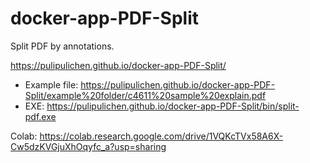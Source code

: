# docker-app-PDF-Split
Split PDF by annotations.

https://pulipulichen.github.io/docker-app-PDF-Split/

- Example file: https://pulipulichen.github.io/docker-app-PDF-Split/example%20folder/c4611%20sample%20explain.pdf
- EXE: https://pulipulichen.github.io/docker-app-PDF-Split/bin/split-pdf.exe

Colab: https://colab.research.google.com/drive/1VQKcTVx58A6X-Cw5dzKVGjuXhOqyfc_a?usp=sharing